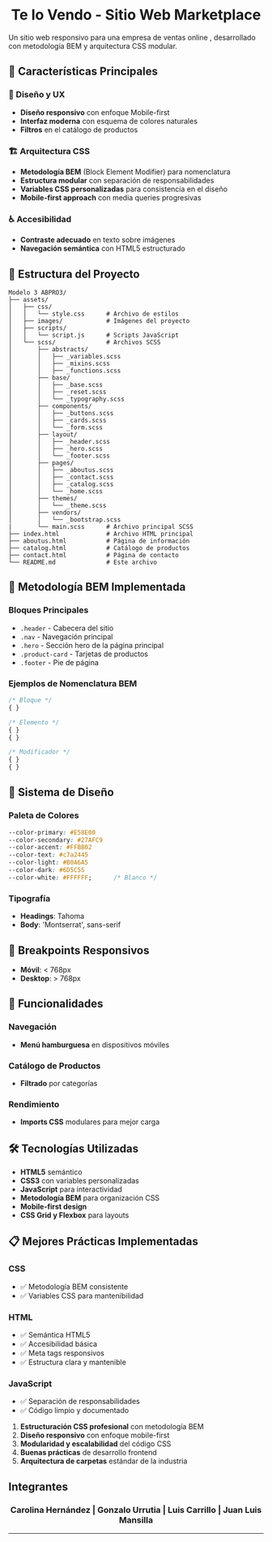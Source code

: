 <h1 align=center> Te lo Vendo - Sitio Web Marketplace </h1>

Un sitio web responsivo para una empresa de ventas online , desarrollado con metodología BEM y arquitectura CSS modular.

## 🌟 Características Principales

### 🎨 Diseño y UX
- **Diseño responsivo** con enfoque Mobile-first
- **Interfaz moderna** con esquema de colores naturales
- **Filtros** en el catálogo de productos

### 🏗️ Arquitectura CSS
- **Metodología BEM** (Block Element Modifier) para nomenclatura
- **Estructura modular** con separación de responsabilidades
- **Variables CSS personalizadas** para consistencia en el diseño
- **Mobile-first approach** con media queries progresivas

### ♿ Accesibilidad
- **Contraste adecuado** en texto sobre imágenes
- **Navegación semántica** con HTML5 estructurado

## 📁 Estructura del Proyecto

```
Modelo 3 ABPRO3/
├── assets/
│   ├── css/   
│   │   └── style.css      # Archivo de estilos
│   ├── images/            # Imágenes del proyecto
│   ├── scripts/           
│   │   └── script.js      # Scripts JavaScript
│   └── scss/              # Archivos SCSS 
│       ├── abstracts/
│       │   ├── _variables.scss
│       │   ├── _mixins.scss
│       │   ├── _functions.scss
│       ├── base/
│       │   ├── _base.scss
│       │   ├── _reset.scss
│       │   └── _typography.scss
│       ├── components/
│       │   ├── _buttons.scss
│       │   ├── _cards.scss
│       │   └── _form.scss
│       ├── layout/
│       │   ├── _header.scss
│       │   ├── _hero.scss
│       │   └── _footer.scss
│       ├── pages/
│       │   ├── _aboutus.scss
│       │   ├── _contact.scss
│       │   ├── _catalog.scss
│       │   └── _home.scss
│       ├── themes/
│       │   └── _theme.scss
│       ├── vendors/
│       │   └── _bootstrap.scss
|       └── main.scss      # Archivo principal SCSS
├── index.html             # Archivo HTML principal
├── aboutus.html           # Página de información
├── catalog.html           # Catálogo de productos     
├── contact.html           # Página de contacto
└── README.md              # Este archivo
```

## 🎯 Metodología BEM Implementada

### Bloques Principales
- `.header` - Cabecera del sitio
- `.nav` - Navegación principal
- `.hero` - Sección hero de la página principal
- `.product-card` - Tarjetas de productos
- `.footer` - Pie de página

### Ejemplos de Nomenclatura BEM
```css
/* Bloque */
{ }

/* Elemento */
{ }
{ }

/* Modificador */
{ }
{ }
```

## 🎨 Sistema de Diseño

### Paleta de Colores
```css
--color-primary: #E58E00
--color-secondary: #27AFC9
--color-accent: #FFBB02
--color-text: #c7a2445
--color-light: #B0A6A5
--color-dark: #6D5C55
--color-white: #FFFFFF;      /* Blanco */
```

### Tipografía
- **Headings**: Tahoma
- **Body**: 'Montserrat', sans-serif

## 📱 Breakpoints Responsivos

- **Móvil**: < 768px
- **Desktop**: > 768px

## 🚀 Funcionalidades

### Navegación
- **Menú hamburguesa** en dispositivos móviles

### Catálogo de Productos
- **Filtrado** por categorías  

### Rendimiento
- **Imports CSS** modulares para mejor carga

## 🛠️ Tecnologías Utilizadas

- **HTML5** semántico
- **CSS3** con variables personalizadas
- **JavaScript** para interactividad
- **Metodología BEM** para organización CSS
- **Mobile-first design**
- **CSS Grid y Flexbox** para layouts

## 📋 Mejores Prácticas Implementadas

### CSS
- ✅ Metodología BEM consistente
- ✅ Variables CSS para mantenibilidad   

### HTML
- ✅ Semántica HTML5
- ✅ Accesibilidad básica
- ✅ Meta tags responsivos
- ✅ Estructura clara y mantenible

### JavaScript
- ✅ Separación de responsabilidades
- ✅ Código limpio y documentado

1. **Estructuración CSS profesional** con metodología BEM
2. **Diseño responsivo** con enfoque mobile-first
3. **Modularidad y escalabilidad** del código CSS
4. **Buenas prácticas** de desarrollo frontend
5. **Arquitectura de carpetas** estándar de la industria

## Integrantes
<h3 align=center> Carolina Hernández | Gonzalo Urrutia | Luis Carrillo | Juan Luis Mansilla </h3>

---
